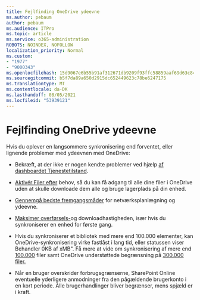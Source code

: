 ```yaml
---
title: Fejlfinding OneDrive ydeevne
ms.author: pebaum
author: pebaum
ms.audience: ITPro
ms.topic: article
ms.service: o365-administration
ROBOTS: NOINDEX, NOFOLLOW
localization_priority: Normal
ms.custom:
- "1977"
- "9000343"
ms.openlocfilehash: 15d9067e6b55b91af312671db9209f93ffc58859aaf69d63c84dbc354aff3dd3
ms.sourcegitcommit: b5f7da89a650d2915dc652449623c78be6247175
ms.translationtype: MT
ms.contentlocale: da-DK
ms.lasthandoff: 08/05/2021
ms.locfileid: "53939121"
---
```

# <a name="troubleshoot-onedrive-performance"></a>Fejlfinding OneDrive ydeevne

Hvis du oplever en langsommere synkronisering end forventet, eller lignende problemer med ydeevnen med OneDrive:

- Bekræft, at der ikke er nogen kendte problemer ved hjælp [af dashboardet Tjenestetilstand](https://portal.office.com/adminportal/home?ref=/servicehealth).

- [Aktivér Filer efter](https://support.office.com/article/save-disk-space-with-onedrive-files-on-demand-for-windows-10-0e6860d3-d9f3-4971-b321-7092438fb38e) behov, så du kan få adgang til alle dine filer i OneDrive uden at skulle downloade dem alle og bruge lagerplads på din enhed.

- [Gennemgå bedste fremgangsmåder](https://docs.microsoft.com/office365/enterprise/network-planning-and-performance) for netværksplanlægning og ydeevne.

- [Maksimer overførsels-](https://support.office.com/article/maximize-upload-and-download-speed-8eeadfb8-501f-406d-997b-98ab6ff67f43)og downloadhastigheden, især hvis du synkroniserer en enhed for første gang.

- Hvis du synkroniserer et bibliotek med mere end 100.000 elementer, kan OneDrive-synkronisering virke fastlåst i lang tid, eller statussen viser Behandler 0KB af xMB". Få mere at vide om synkronisering af mere end [100.000](https://support.office.com/article/invalid-file-names-and-file-types-in-onedrive-onedrive-for-business-and-sharepoint-64883a5d-228e-48f5-b3d2-eb39e07630fa) filer samt OneDrive understøttede begrænsning på [300.000 filer.](https://support.office.com/article/invalid-file-names-and-file-types-in-onedrive-onedrive-for-business-and-sharepoint-64883a5d-228e-48f5-b3d2-eb39e07630fa)

- Når en bruger overskrider forbrugsgrænserne, SharePoint Online eventuelle yderligere anmodninger fra den pågældende brugerkonto i en kort periode. Alle brugerhandlinger bliver begrænser, mens spjæld er i kraft.
